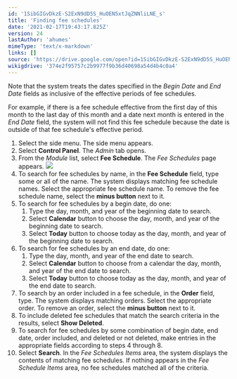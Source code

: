 ```yaml
---
id: '1SibGIGvDkzE-S2ExN9dD5S_HuOEN5xtJqZNNliLNE_s'
title: 'Finding fee schedules'
date: '2021-02-17T19:43:17.825Z'
version: 24
lastAuthor: 'ahumes'
mimeType: 'text/x-markdown'
links: []
source: 'https://drive.google.com/open?id=1SibGIGvDkzE-S2ExN9dD5S_HuOEN5xtJqZNNliLNE_s'
wikigdrive: '374e2f95757c2b9977f9b36d40698a54d4b4c0a4'
---
```

Note that the system treats the dates specified in the *Begin Date* and *End Date* fields as inclusive of the effective periods of fee schedules.

For example, if there is a fee schedule effective from the first day of this month to the last day of this month and a date next month is entered in the *End Date* field, the system will not find this fee schedule because the date is outside of that fee schedule's effective period.

1. Select the side menu. The side menu appears.
2. Select <strong>Control Panel</strong>. The <em>Admin</em> tab opens.
3. From the <em>Module</em> list, select <strong>Fee Schedule</strong>. The <em>Fee Schedules</em> page appears.
    ![](../finding-fee-schedules.assets/36b38315b0c61269cee9bc07376ad7d7.png)
4. To search for fee schedules by name, in the <strong>Fee Schedule</strong> field, type some or all of the name. The system displays matching fee schedule names. Select the appropriate fee schedule name. To remove the fee schedule name, select the <strong>minus button</strong> next to it.
5. To search for fee schedules by a begin date, do one:
    1. Type the day, month, and year of the beginning date to search.
    2. Select <strong>Calendar</strong> button to choose the day, month, and year of the beginning date to search.
    3. Select <strong>Today</strong> button to choose today as the day, month, and year of the beginning date to search.
6. To search for fee schedules by an end date, do one:
    1. Type the day, month, and year of the end date to search.
    2. Select <strong>Calendar</strong> button to choose from a calendar the day, month, and year of the end date to search.
    3. Select <strong>Today</strong> button to choose today as the day, month, and year of the end date to search.
7. To search by an order included in a fee schedule, in the <strong>Order</strong> field, type. The system displays matching orders. Select the appropriate order. To remove an order, select the <strong>minus button</strong> next to it.
8. To include deleted fee schedules that match the search criteria in the results, select <strong>Show Deleted</strong>.
9. To search for fee schedules by some combination of begin date, end date, order included, and deleted or not deleted, make entries in the appropriate fields according to steps 4 through 8.
10. Select <strong>Search</strong>. In the <em>Fee Schedules Items</em> area, the system displays the contents of matching fee schedules. If nothing appears in the <em>Fee Schedule Items</em> area, no fee schedules matched all of the criteria.
